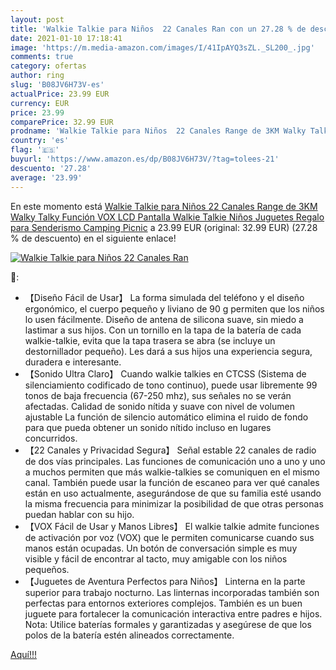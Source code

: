```yaml
---
layout: post
title: 'Walkie Talkie para Niños  22 Canales Ran con un 27.28 % de descuento'
date: 2021-01-10 17:18:41
image: 'https://m.media-amazon.com/images/I/41IpAYQ3sZL._SL200_.jpg'
comments: true
category: ofertas
author: ring
slug: 'B08JV6H73V-es'
actualPrice: 23.99 EUR
currency: EUR
price: 23.99
comparePrice: 32.99 EUR
prodname: 'Walkie Talkie para Niños  22 Canales Range de 3KM Walky Talky  Función VOX LCD Pantalla Walkie Talkie Niños Juguetes Regalo para Senderismo  Camping  Picnic'
country: 'es'
flag: '🇪🇸'
buyurl: 'https://www.amazon.es/dp/B08JV6H73V/?tag=tolees-21'
descuento: '27.28'
average: '23.99'
---
```


En este momento está [Walkie Talkie para Niños  22 Canales Range de 3KM Walky Talky  Función VOX LCD Pantalla Walkie Talkie Niños Juguetes Regalo para Senderismo  Camping  Picnic](https://www.amazon.es/dp/B08JV6H73V/?tag=tolees-21) a 23.99 EUR (original: 32.99 EUR) (27.28 %  de descuento) en el siguiente enlace!

[![Walkie Talkie para Niños  22 Canales Ran](https://m.media-amazon.com/images/I/41IpAYQ3sZL._SL200_.jpg)](https://www.amazon.es/dp/B08JV6H73V/?tag=tolees-21)

🔎:

- 【Diseño Fácil de Usar】 La forma simulada del teléfono y el diseño ergonómico, el cuerpo pequeño y liviano de 90 g permiten que los niños lo usen fácilmente. Diseño de antena de silicona suave, sin miedo a lastimar a sus hijos. Con un tornillo en la tapa de la batería de cada walkie-talkie, evita que la tapa trasera se abra (se incluye un destornillador pequeño). Les dará a sus hijos una experiencia segura, duradera e interesante.
- 【Sonido Ultra Claro】 Cuando walkie talkies en CTCSS (Sistema de silenciamiento codificado de tono continuo), puede usar libremente 99 tonos de baja frecuencia (67-250 mhz), sus señales no se verán afectadas. Calidad de sonido nítida y suave con nivel de volumen ajustable La función de silencio automático elimina el ruido de fondo para que pueda obtener un sonido nítido incluso en lugares concurridos.
- 【22 Canales y Privacidad Segura】 Señal estable 22 canales de radio de dos vías principales. Las funciones de comunicación uno a uno y uno a muchos permiten que más walkie-talkies se comuniquen en el mismo canal. También puede usar la función de escaneo para ver qué canales están en uso actualmente, asegurándose de que su familia esté usando la misma frecuencia para minimizar la posibilidad de que otras personas puedan hablar con su hijo.
- 【VOX Fácil de Usar y Manos Libres】 El walkie talkie admite funciones de activación por voz (VOX) que le permiten comunicarse cuando sus manos están ocupadas. Un botón de conversación simple es muy visible y fácil de encontrar al tacto, muy amigable con los niños pequeños.
- 【Juguetes de Aventura Perfectos para Niños】 Linterna en la parte superior para trabajo nocturno. Las linternas incorporadas también son perfectas para entornos exteriores complejos. También es un buen juguete para fortalecer la comunicación interactiva entre padres e hijos. Nota: Utilice baterías formales y garantizadas y asegúrese de que los polos de la batería estén alineados correctamente.

[Aquí!!!](https://www.amazon.es/dp/B08JV6H73V/?tag=tolees-21)

